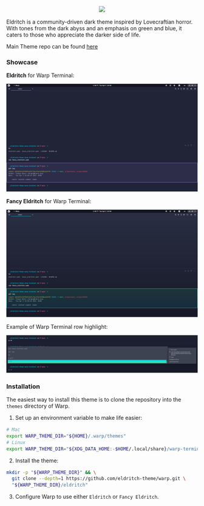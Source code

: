 <!-- DO NOT CHANGE THIS -->
<p align="center">
<img src="https://raw.github.com/eldritch-theme/eldritch/master/assets/logo/logo.png" width=100>
</p>
<p>
Eldritch is a community-driven dark theme inspired by Lovecraftian horror. With tones from the dark abyss and an emphasis on green and blue, it caters to those who appreciate the darker side of life.
</p>

Main Theme repo can be found [here](https://github.com/eldritch-theme/eldritch)

### Showcase

<!-- Your screenshot should go here -->

**Eldritch** for Warp Terminal:

<img src="screenshot.png" alt="Screenshot of Warp Terminal with Eldritch color theme"/><br/>

**Fancy Eldritch** for Warp Terminal:

<img src="screenshot-fancy.png" alt="Screenshot of Warp Terminal with Fancy Eldritch color theme"/><br/>

Example of Warp Terminal row highlight:

<img src="highlight.png" alt="Screenshot of row highlight in Warp Terminal"/><br/>

### Installation

The easiest way to install this theme is to clone the repository into the `themes` directory of Warp.

1. Set up an environment variable to make life easier:

```bash
# Mac
export WARP_THEME_DIR="${HOME}/.warp/themes"
# Linux
export WARP_THEME_DIR="${XDG_DATA_HOME:-$HOME/.local/share}/warp-terminal/themes"
```

2. Install the theme:

```bash
mkdir -p "${WARP_THEME_DIR}" && \
  git clone --depth=1 https://github.com/eldritch-theme/warp.git \
  "${WARP_THEME_DIR}/eldritch"
```

3. Configure Warp to use either `Eldritch` or `Fancy Eldritch`.
